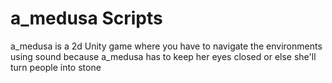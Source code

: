 a_medusa Scripts
=======

a_medusa is a 2d Unity game where you have to navigate the environments using sound because a_medusa has to keep her eyes closed or else she'll turn people into stone 
